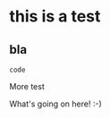 <!-- Space: MFS -->
<!-- Title: Example -->

# this is a test

## bla

```
code
```

More test

What's going on here! :-)

